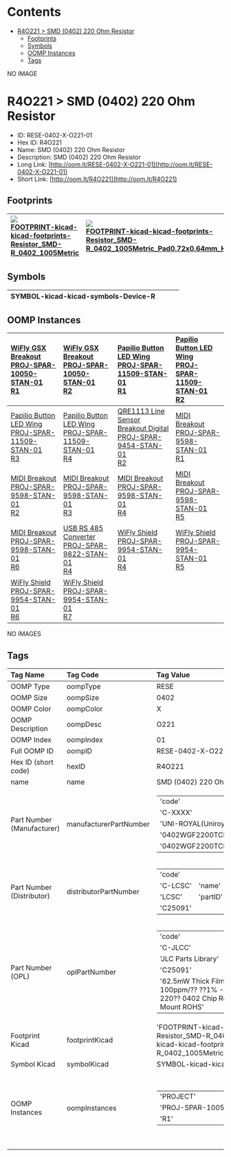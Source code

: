 



Contents
========

* [R4O221 > SMD (0402) 220 Ohm Resistor](#r4o221--smd-0402-220-ohm-resistor)
	* [Footprints](#footprints)
	* [Symbols](#symbols)
	* [OOMP Instances](#oomp-instances)
	* [Tags](#tags)
  
NO IMAGE  
# R4O221 > SMD (0402) 220 Ohm Resistor

- ID: RESE-0402-X-O221-01
- Hex ID: R4O221
- Name: SMD (0402) 220 Ohm Resistor
- Description: SMD (0402) 220 Ohm Resistor
- Long Link: [http://oom.lt/RESE-0402-X-O221-01](http://oom.lt/RESE-0402-X-O221-01)
- Short Link: [http://oom.lt/R4O221](http://oom.lt/R4O221)

## Footprints
  

|[![](https://raw.githubusercontent.com/oomlout/oomlout_OOMP_eda_V2/FOOTPRINT/kicad/kicad-footprints/Resistor_SMD/R_0402_1005Metric/main/image_140.png)<br>FOOTPRINT-kicad-kicad-footprints-Resistor_SMD-R_0402_1005Metric](https://github.com/oomlout/oomlout_OOMP_eda_V2/FOOTPRINT/kicad/kicad-footprints/Resistor_SMD/R_0402_1005Metric/tree/main/)|[![](https://raw.githubusercontent.com/oomlout/oomlout_OOMP_eda_V2/FOOTPRINT/kicad/kicad-footprints/Resistor_SMD/R_0402_1005Metric_Pad0.72x0.64mm_HandSolder/main/image_140.png)<br>FOOTPRINT-kicad-kicad-footprints-Resistor_SMD-R_0402_1005Metric_Pad0.72x0.64mm_HandSolder](https://github.com/oomlout/oomlout_OOMP_eda_V2/FOOTPRINT/kicad/kicad-footprints/Resistor_SMD/R_0402_1005Metric_Pad0.72x0.64mm_HandSolder/tree/main/)|||
| :--- | :--- | :--- | :--- |

## Symbols
  

|![]()<br>SYMBOL-kicad-kicad-symbols-Device-R||||
| :--- | :--- | :--- | :--- |

## OOMP Instances
  

|[WiFly GSX Breakout<br>PROJ-SPAR-10050-STAN-01<br>R1](https://github.com/oomlout/oomlout_OOMP_projects_V2/PROJ/SPAR/10050/STAN/01/tree/main/)|[WiFly GSX Breakout<br>PROJ-SPAR-10050-STAN-01<br>R2](https://github.com/oomlout/oomlout_OOMP_projects_V2/PROJ/SPAR/10050/STAN/01/tree/main/)|[Papilio Button LED Wing<br>PROJ-SPAR-11509-STAN-01<br>R1](https://github.com/oomlout/oomlout_OOMP_projects_V2/PROJ/SPAR/11509/STAN/01/tree/main/)|[Papilio Button LED Wing<br>PROJ-SPAR-11509-STAN-01<br>R2](https://github.com/oomlout/oomlout_OOMP_projects_V2/PROJ/SPAR/11509/STAN/01/tree/main/)|
| :--- | :--- | :--- | :--- |
|[Papilio Button LED Wing<br>PROJ-SPAR-11509-STAN-01<br>R3](https://github.com/oomlout/oomlout_OOMP_projects_V2/PROJ/SPAR/11509/STAN/01/tree/main/)|[Papilio Button LED Wing<br>PROJ-SPAR-11509-STAN-01<br>R4](https://github.com/oomlout/oomlout_OOMP_projects_V2/PROJ/SPAR/11509/STAN/01/tree/main/)|[QRE1113 Line Sensor Breakout Digital<br>PROJ-SPAR-9454-STAN-01<br>R2](https://github.com/oomlout/oomlout_OOMP_projects_V2/PROJ/SPAR/9454/STAN/01/tree/main/)|[MIDI Breakout<br>PROJ-SPAR-9598-STAN-01<br>R1](https://github.com/oomlout/oomlout_OOMP_projects_V2/PROJ/SPAR/9598/STAN/01/tree/main/)|
|[MIDI Breakout<br>PROJ-SPAR-9598-STAN-01<br>R2](https://github.com/oomlout/oomlout_OOMP_projects_V2/PROJ/SPAR/9598/STAN/01/tree/main/)|[MIDI Breakout<br>PROJ-SPAR-9598-STAN-01<br>R3](https://github.com/oomlout/oomlout_OOMP_projects_V2/PROJ/SPAR/9598/STAN/01/tree/main/)|[MIDI Breakout<br>PROJ-SPAR-9598-STAN-01<br>R4](https://github.com/oomlout/oomlout_OOMP_projects_V2/PROJ/SPAR/9598/STAN/01/tree/main/)|[MIDI Breakout<br>PROJ-SPAR-9598-STAN-01<br>R5](https://github.com/oomlout/oomlout_OOMP_projects_V2/PROJ/SPAR/9598/STAN/01/tree/main/)|
|[MIDI Breakout<br>PROJ-SPAR-9598-STAN-01<br>R6](https://github.com/oomlout/oomlout_OOMP_projects_V2/PROJ/SPAR/9598/STAN/01/tree/main/)|[USB RS 485 Converter<br>PROJ-SPAR-9822-STAN-01<br>R4](https://github.com/oomlout/oomlout_OOMP_projects_V2/PROJ/SPAR/9822/STAN/01/tree/main/)|[WiFly Shield<br>PROJ-SPAR-9954-STAN-01<br>R4](https://github.com/oomlout/oomlout_OOMP_projects_V2/PROJ/SPAR/9954/STAN/01/tree/main/)|[WiFly Shield<br>PROJ-SPAR-9954-STAN-01<br>R5](https://github.com/oomlout/oomlout_OOMP_projects_V2/PROJ/SPAR/9954/STAN/01/tree/main/)|
|[WiFly Shield<br>PROJ-SPAR-9954-STAN-01<br>R6](https://github.com/oomlout/oomlout_OOMP_projects_V2/PROJ/SPAR/9954/STAN/01/tree/main/)|[WiFly Shield<br>PROJ-SPAR-9954-STAN-01<br>R7](https://github.com/oomlout/oomlout_OOMP_projects_V2/PROJ/SPAR/9954/STAN/01/tree/main/)|||
  
NO IMAGES  
## Tags
  

|Tag Name|Tag Code|Tag Value|
| :--- | :--- | :--- |
|OOMP Type|oompType|RESE|
|OOMP Size|oompSize|0402|
|OOMP Color|oompColor|X|
|OOMP Description|oompDesc|O221|
|OOMP Index|oompIndex|01|
|Full OOMP ID|oompID|RESE-0402-X-O221-01|
|Hex ID (short code)|hexID|R4O221|
|name|name|SMD (0402) 220 Ohm Resistor|
|Part Number (Manufacturer)|manufacturerPartNumber|<table><tr><td>'code'</td></tr><tr><td> 'C-XXXX'</td><td> 'name'</td></tr><tr><td> 'UNI-ROYAL(Uniroyal Elec)'</td><td> 'partID'</td></tr><tr><td> '0402WGF2200TCE'</td><td> 'partName'</td></tr><tr><td> '0402WGF2200TCE'</td></tr></table>|
|Part Number (Distributor)|distributorPartNumber|<table><tr><td>'code'</td></tr><tr><td> 'C-LCSC'</td><td> 'name'</td></tr><tr><td> 'LCSC'</td><td> 'partID'</td></tr><tr><td> 'C25091'</td></tr></table>|
|Part Number (OPL)|oplPartNumber|<table><tr><td>'code'</td></tr><tr><td> 'C-JLCC'</td><td> 'name'</td></tr><tr><td> 'JLC Parts Library'</td><td> 'partID'</td></tr><tr><td> 'C25091'</td><td> 'partName'</td></tr><tr><td> '62.5mW Thick Film Resistors 50V ??100ppm/?? ??1% -55??~+155?? 220?? 0402  Chip Resistor - Surface Mount ROHS'</td></tr></table>|
|Footprint Kicad|footprintKicad|'FOOTPRINT-kicad-kicad-footprints-Resistor_SMD-R_0402_1005Metric', 'FOOTPRINT-kicad-kicad-footprints-Resistor_SMD-R_0402_1005Metric_Pad0.72x0.64mm_HandSolder'|
|Symbol Kicad|symbolKicad|SYMBOL-kicad-kicad-symbols-Device-R|
|OOMP Instances|oompInstances|<table><tr><td>'PROJECT'</td></tr><tr><td> 'PROJ-SPAR-10050-STAN-01'</td><td> 'ID'</td></tr><tr><td> 'R1'</td></tr></table></td><td> <table><tr><td>'PROJECT'</td></tr><tr><td> 'PROJ-SPAR-10050-STAN-01'</td><td> 'ID'</td></tr><tr><td> 'R2'</td></tr></table></td><td> <table><tr><td>'PROJECT'</td></tr><tr><td> 'PROJ-SPAR-11509-STAN-01'</td><td> 'ID'</td></tr><tr><td> 'R1'</td></tr></table></td><td> <table><tr><td>'PROJECT'</td></tr><tr><td> 'PROJ-SPAR-11509-STAN-01'</td><td> 'ID'</td></tr><tr><td> 'R2'</td></tr></table></td><td> <table><tr><td>'PROJECT'</td></tr><tr><td> 'PROJ-SPAR-11509-STAN-01'</td><td> 'ID'</td></tr><tr><td> 'R3'</td></tr></table></td><td> <table><tr><td>'PROJECT'</td></tr><tr><td> 'PROJ-SPAR-11509-STAN-01'</td><td> 'ID'</td></tr><tr><td> 'R4'</td></tr></table></td><td> <table><tr><td>'PROJECT'</td></tr><tr><td> 'PROJ-SPAR-9454-STAN-01'</td><td> 'ID'</td></tr><tr><td> 'R2'</td></tr></table></td><td> <table><tr><td>'PROJECT'</td></tr><tr><td> 'PROJ-SPAR-9598-STAN-01'</td><td> 'ID'</td></tr><tr><td> 'R1'</td></tr></table></td><td> <table><tr><td>'PROJECT'</td></tr><tr><td> 'PROJ-SPAR-9598-STAN-01'</td><td> 'ID'</td></tr><tr><td> 'R2'</td></tr></table></td><td> <table><tr><td>'PROJECT'</td></tr><tr><td> 'PROJ-SPAR-9598-STAN-01'</td><td> 'ID'</td></tr><tr><td> 'R3'</td></tr></table></td><td> <table><tr><td>'PROJECT'</td></tr><tr><td> 'PROJ-SPAR-9598-STAN-01'</td><td> 'ID'</td></tr><tr><td> 'R4'</td></tr></table></td><td> <table><tr><td>'PROJECT'</td></tr><tr><td> 'PROJ-SPAR-9598-STAN-01'</td><td> 'ID'</td></tr><tr><td> 'R5'</td></tr></table></td><td> <table><tr><td>'PROJECT'</td></tr><tr><td> 'PROJ-SPAR-9598-STAN-01'</td><td> 'ID'</td></tr><tr><td> 'R6'</td></tr></table></td><td> <table><tr><td>'PROJECT'</td></tr><tr><td> 'PROJ-SPAR-9822-STAN-01'</td><td> 'ID'</td></tr><tr><td> 'R4'</td></tr></table></td><td> <table><tr><td>'PROJECT'</td></tr><tr><td> 'PROJ-SPAR-9954-STAN-01'</td><td> 'ID'</td></tr><tr><td> 'R4'</td></tr></table></td><td> <table><tr><td>'PROJECT'</td></tr><tr><td> 'PROJ-SPAR-9954-STAN-01'</td><td> 'ID'</td></tr><tr><td> 'R5'</td></tr></table></td><td> <table><tr><td>'PROJECT'</td></tr><tr><td> 'PROJ-SPAR-9954-STAN-01'</td><td> 'ID'</td></tr><tr><td> 'R6'</td></tr></table></td><td> <table><tr><td>'PROJECT'</td></tr><tr><td> 'PROJ-SPAR-9954-STAN-01'</td><td> 'ID'</td></tr><tr><td> 'R7'</td></tr></table>|
||||
